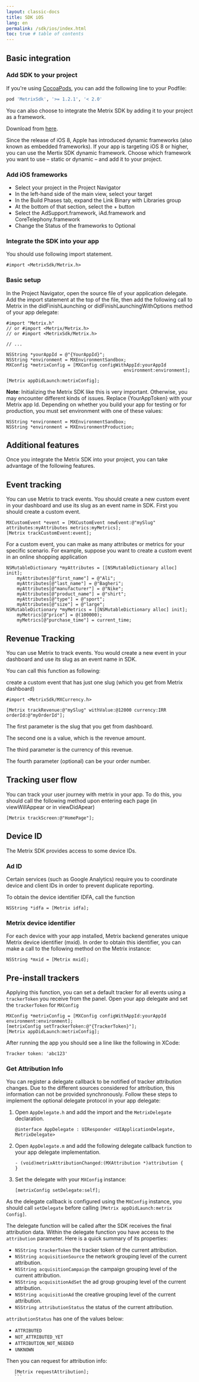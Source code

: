 ```yaml
---
layout: classic-docs
title: SDK iOS
lang: en
permalink: /sdk/ios/index.html
toc: true # table of contents
---
```


## Basic integration

### Add SDK to your project

If you're using [CocoaPods](https://cocoapods.org), you can add the following line to your Podfile:

```ruby
pod 'MetrixSdk', '>= 1.2.1', '< 2.0'
```

You can also choose to integrate the Metrix SDK by adding it to your project as a framework.

Download from [here](https://github.com/metrixorg/MetrixSDK-iOS).

Since the release of iOS 8, Apple has introduced dynamic frameworks (also known as embedded frameworks). If your app is targeting iOS 8 or higher, you can use the Mertix SDK dynamic framework. Choose which framework you want to use – static or dynamic – and add it to your project.

### Add iOS frameworks

- Select your project in the Project Navigator
- In the left-hand side of the main view, select your target
- In the Build Phases tab, expand the Link Binary with Libraries group
- At the bottom of that section, select the + button
- Select the AdSupport.framework, iAd.framework and CoreTelephony.framework
- Change the Status of the frameworks to Optional

### Integrate the SDK into your app

You should use following import statement.

```objc
#import <MetrixSdk/Metrix.h>
```

### Basic setup

In the Project Navigator, open the source file of your application delegate. Add the import statement at the top of the file, then add the following call to Metrix in the didFinishLaunching or didFinishLaunchingWithOptions method of your app delegate:

```objc
#import "Metrix.h"
// or #import <Metrix/Metrix.h>
// or #import <MetrixSdk/Metrix.h>

// ...

NSString *yourAppId = @"{YourAppId}";
NSString *environment = MXEnvironmentSandbox;
MXConfig *metrixConfig = [MXConfig configWithAppId:yourAppId
                                            environment:environment];

[Metrix appDidLaunch:metrixConfig];
```

**Note**: Initializing the Metrix SDK like this is very important. Otherwise, you may encounter different kinds of issues.
Replace {YourAppToken} with your Metrix app Id.
Depending on whether you build your app for testing or for production, you must set environment with one of these values:

```objc
NSString *environment = MXEnvironmentSandbox;
NSString *environment = MXEnvironmentProduction;
```

## Additional features

Once you integrate the Metrix SDK into your project, you can take advantage of the following features.

## Event tracking

You can use Metrix to track events. You should create a new custom event in your dashboard and use its slug as an event name in SDK. First you should create a custom event.

```objc
MXCustomEvent *event = [MXCustomEvent newEvent:@"mySlug" attributes:myAttributes metrics:myMetrics];
[Metrix trackCustomEvent:event];
```

For a custom event, you can make as many attributes or metrics for your specific scenario. For example, suppose you want to create a custom event in an online shopping application

```objc
NSMutableDictionary *myAttributes = [[NSMutableDictionary alloc] init];
    myAttributes[@"first_name"] = @"Ali";
    myAttributes[@"last_name"] = @"Bagheri";
    myAttributes[@"manufacturer"] = @"Nike";
    myAttributes[@"product_name"] = @"shirt";
    myAttributes[@"type"] = @"sport";
    myAttributes[@"size"] = @"large";
NSMutableDictionary *myMetrics = [[NSMutableDictionary alloc] init];
    myMetrics[@"price"] = @(100000);
    myMetrics[@"purchase_time"] = current_time;
```

## Revenue Tracking

You can use Metrix to track events. You would create a new event in your dashboard and use its slug as an event name in SDK.

You can call this function as following:

create a custom event that has just one slug (which you get from Metrix dashboard)

```objc
#import <MetrixSdk/MXCurrency.h>

[Metrix trackRevenue:@"mySlug" withValue:@12000 currency:IRR orderId:@"myOrderId"];
```

The first parameter is the slug that you get from dashboard.

The second one is a value, which is the revenue amount.

The third parameter is the currency of this revenue.

The fourth parameter (optional) can be your order number.

## Tracking user flow

You can track your user journey with metrix in your app. To do this, you should call the following method upon entering each page (in viewWillAppear or in viewDidApear)

```objc
[Metrix trackScreen:@"HomePage"];
```

## Device ID

The Metrix SDK provides access to some device IDs.

### Ad ID

Certain services (such as Google Analytics) require you to coordinate device and client IDs in order to prevent duplicate reporting.

To obtain the device identifier IDFA, call the function

```objc
NSString *idfa = [Metrix idfa];
```

### Metrix device identifier

For each device with your app installed, Metrix backend generates unique Metrix device identifier (mxid). In order to obtain this identifier, you can make a call to the following method on the Metrix instance:

```objc
NSString *mxid = [Metrix mxid];
```

## Pre-install trackers

Applying this function, you can set a default tracker for all events using a `trackerToken` you receive from the panel. Open your app delegate and set the `trackerToken` for `MXConfig`

```objc
MXConfig *metrixConfig = [MXConfig configWithAppId:yourAppId environment:environment];
[metrixConfig setTrackerToken:@"{TrackerToken}"];
[Metrix appDidLaunch:metrixConfig];
```

After running the app you should see a line like the following in XCode:

```objc
Tracker token: 'abc123'
```
### Get Attribution Info
You can register a delegate callback to be notified of tracker attribution changes. Due to the different sources considered for attribution, this information can not be provided synchronously. Follow these steps to implement the optional delegate protocol in your app delegate:
1. Open `AppDelegate.h` and add the import and the `MetrixDelegate` declaration.

    ```objc
    @interface AppDelegate : UIResponder <UIApplicationDelegate, MetrixDelegate>
    ```

2. Open `AppDelegate.m` and add the following delegate callback function to your app delegate implementation.

    ```objc
    - (void)metrixAttributionChanged:(MXAttribution *)attribution {
    }
    ```

3. Set the delegate with your `MXConfig` instance:

    ```objc
    [metrixConfig setDelegate:self];
    ```

As the delegate callback is configured using the `MXConfig` instance, you should call `setDelegate` before calling `[Metrix appDidLaunch:metrix
Config]`.

The delegate function will be called after the SDK receives the final attribution data. Within the delegate function you have access to the `attribution` parameter. Here is a quick summary of its properties:
- `NSString trackerToken` the tracker token of the current attribution.
- `NSString acquisitionSource` the network grouping level of the current attribution.
- `NSString acquisitionCampaign` the campaign grouping level of the current attribution.
- `NSString acquisitionAdSet` the ad group grouping level of the current attribution.
- `NSString acquisitionAd` the creative grouping level of the current attribution.
- `NSString attributionStatus` the status of the current attribution.

`attributionStatus` has one of the values below:
- `ATTRIBUTED`
- `NOT_ATTRIBUTED_YET`
- `ATTRIBUTION_NOT_NEEDED`
- `UNKNOWN`

Then you can request for attribution info:
 ```objc
    [Metrix requestAttribution];
    ```